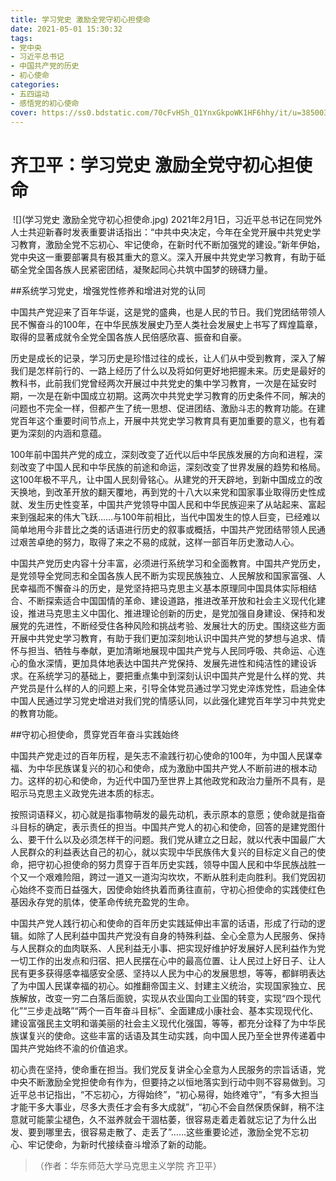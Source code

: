 ```yaml
---
title: 学习党史 激励全党守初心担使命
date: 2021-05-01 15:30:32
tags:
- 党中央
- 习近平总书记
- 中国共产党的历史
- 初心使命
categories:
- 五四运动
- 感悟党的初心使命
cover: https://ss0.bdstatic.com/70cFvHSh_Q1YnxGkpoWK1HF6hhy/it/u=3850037749,2705355603&fm=26&gp=0.jpg
---
```


# 齐卫平：学习党史 激励全党守初心担使命

​		![](学习党史 激励全党守初心担使命.jpg)
		2021年2月1日，习近平总书记在同党外人士共迎新春时发表重要讲话指出：“中共中央决定，今年在全党开展中共党史学习教育，激励全党不忘初心、牢记使命，在新时代不断加强党的建设。”新年伊始，党中央这一重要部署具有极其重大的意义。深入开展中共党史学习教育，有助于砥砺全党全国各族人民紧密团结，凝聚起同心共筑中国梦的磅礴力量。

##系统学习党史，增强党性修养和增进对党的认同

中国共产党迎来了百年华诞，这是党的盛典，也是人民的节日。我们党团结带领人民不懈奋斗的100年，在中华民族发展史乃至人类社会发展史上书写了辉煌篇章，取得的显著成就令全党全国各族人民倍感欣喜、振奋和自豪。

历史是成长的记录，学习历史是珍惜过往的成长，让人们从中受到教育，深入了解我们是怎样前行的、一路上经历了什么以及将如何更好地把握未来。历史是最好的教科书，此前我们党曾经两次开展过中共党史的集中学习教育，一次是在延安时期，一次是在新中国成立初期。这两次中共党史学习教育的历史条件不同，解决的问题也不完全一样，但都产生了统一思想、促进团结、激励斗志的教育功能。在建党百年这个重要时间节点上，开展中共党史学习教育具有更加重要的意义，也有着更为深刻的内涵和意蕴。

100年前中国共产党的成立，深刻改变了近代以后中华民族发展的方向和进程，深刻改变了中国人民和中华民族的前途和命运，深刻改变了世界发展的趋势和格局。这100年极不平凡，让中国人民刻骨铭心。从建党的开天辟地，到新中国成立的改天换地，到改革开放的翻天覆地，再到党的十八大以来党和国家事业取得历史性成就、发生历史性变革，中国共产党领导中国人民和中华民族迎来了从站起来、富起来到强起来的伟大飞跃……与100年前相比，当代中国发生的惊人巨变，已经难以简单地用今非昔比之类的话语进行历史的叙事或概括，中国共产党团结带领人民通过艰苦卓绝的努力，取得了来之不易的成就，这样一部百年历史激动人心。

中国共产党历史内容十分丰富，必须进行系统学习和全面教育。中国共产党历史，是党领导全党同志和全国各族人民不断为实现民族独立、人民解放和国家富强、人民幸福而不懈奋斗的历史，是党坚持把马克思主义基本原理同中国具体实际相结合、不断探索适合中国国情的革命、建设道路，推进改革开放和社会主义现代化建设，推进马克思主义中国化、推进理论创新的历史，是党加强自身建设、保持和发展党的先进性，不断经受住各种风险和挑战考验、发展壮大的历史。围绕这些方面开展中共党史学习教育，有助于我们更加深刻地认识中国共产党的梦想与追求、情怀与担当、牺牲与奉献，更加清晰地展现中国共产党与人民同呼吸、共命运、心连心的鱼水深情，更加具体地表达中国共产党保持、发展先进性和纯洁性的建设诉求。在系统学习的基础上，要把重点集中到深刻认识中国共产党是什么样的党、共产党员是什么样的人的问题上来，引导全体党员通过学习党史淬炼党性，启迪全体中国人民通过学习党史增进对我们党的情感认同，以此强化建党百年学习中共党史的教育功能。

##守初心担使命，贯穿党百年奋斗实践始终

中国共产党走过的百年历程，是矢志不渝践行初心使命的100年，为中国人民谋幸福、为中华民族谋复兴的初心和使命，成为激励中国共产党人不断前进的根本动力。这样的初心和使命，为近代中国乃至世界上其他政党和政治力量所不具有，是昭示马克思主义政党先进本质的标志。

按照词语释义，初心就是指事物萌发的最先动机，表示原本的意愿；使命就是指奋斗目标的确定，表示责任的担当。中国共产党人的初心和使命，回答的是建党图什么、要干什么以及必须怎样干的问题。我们党从建立之日起，就以代表中国最广大人民群众的利益表达自己的初心，就以实现中华民族伟大复兴的目标定义自己的使命，把守初心担使命的努力贯穿于百年历史实践，领导中国人民和中华民族战胜一个又一个艰难险阻，跨过一道又一道沟沟坎坎，不断从胜利走向胜利。我们党因初心始终不变而日益强大，因使命始终执着而勇往直前，守初心担使命的实践使红色基因永存党的肌体，使革命传统充盈党的生命。

中国共产党人践行初心和使命的百年历史实践延伸出丰富的话语，形成了行动的逻辑。如除了人民利益中国共产党没有自身的特殊利益、全心全意为人民服务、保持与人民群众的血肉联系、人民利益无小事、把实现好维护好发展好人民利益作为党一切工作的出发点和归宿、把人民摆在心中的最高位置、让人民过上好日子、让人民有更多获得感幸福感安全感、坚持以人民为中心的发展思想，等等，都鲜明表达了为中国人民谋幸福的初心。如推翻帝国主义、封建主义统治，实现国家独立、民族解放，改变一穷二白落后面貌，实现从农业国向工业国的转变，实现“四个现代化”“三步走战略”“两个一百年奋斗目标”、全面建成小康社会、基本实现现代化、建设富强民主文明和谐美丽的社会主义现代化强国，等等，都充分诠释了为中华民族谋复兴的使命。这些丰富的话语及其生动实践，向中国人民乃至全世界传递着中国共产党始终不渝的价值追求。

初心贵在坚持，使命重在担当。我们党反复讲全心全意为人民服务的宗旨话语，党中央不断激励全党担使命有作为，但要持之以恒地落实到行动中则不容易做到。习近平总书记指出，“不忘初心，方得始终”，“初心易得，始终难守”，“有多大担当才能干多大事业，尽多大责任才会有多大成就”，“初心不会自然保质保鲜，稍不注意就可能蒙尘褪色，久不滋养就会干涸枯萎，很容易走着走着就忘记了为什么出发、要到哪里去，很容易走散了、走丢了”……这些重要论述，激励全党不忘初心、牢记使命，为新时代接续奋斗增添了新的动能。

> （作者：华东师范大学马克思主义学院 齐卫平）